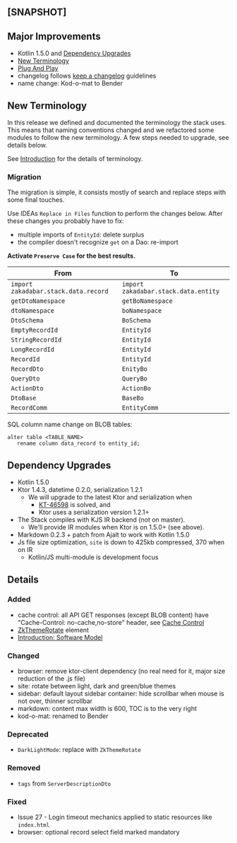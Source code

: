 ## [SNAPSHOT]

## Major Improvements

* Kotlin 1.5.0 and [Dependency Upgrades](#Dependency-Upgrades)
* [New Terminology](#New-Terminology)
* [Plug And Play](../guides/plug-and-play/Introduction.md)
* changelog follows [keep a changelog](https://keepachangelog.com/en/1.0.0/) guidelines
* name change: Kod-o-mat to Bender

## New Terminology

In this release we defined and documented the terminology the stack uses.
This means that naming conventions changed and we refactored some
modules to follow the new terminology. A few steps needed to upgrade,
see details below.

See [Introduction](../guides/Introduction.md) for the details of terminology.

### Migration

The migration is simple, it consists mostly of search and replace steps with
some final touches.

Use IDEAs `Replace in Files` function to perform the changes below. After these
changes you probably have to fix:

* multiple imports of `EntityId`: delete surplus
* the compiler doesn't recognize `get` on a Dao: re-import

**Activate `Preserve Case` for the best results.**

| From | To |
| --- | --- |
| `import zakadabar.stack.data.record` | `import zakadabar.stack.data.entity` |
| `getDtoNamespace` | `getBoNamespace` |
| `dtoNamespace` | `boNamespace` |
| `DtoSchema` | `BoSchema` |
| `EmptyRecordId` | `EntityId` |
| `StringRecordId` | `EntityId` |
| `LongRecordId` | `EntityId` |
| `RecordId` | `EntityId` | 
| `RecordDto` | `EnityBo` |
| `QueryDto` | `QueryBo` |
| `ActionDto` | `ActionBo` |
| `DtoBase` | `BaseBo` |
| `RecordComm` | `EntityComm` |

SQL column name change on BLOB tables:

```
alter table <TABLE_NAME>
   rename column data_record to entity_id;
```

## Dependency Upgrades

* Kotlin 1.5.0
* Ktor 1.4.3, datetime 0.2.0, serialization 1.2.1
  * We will upgrade to the latest Ktor and serialization when
    * [KT-46598](https://youtrack.jetbrains.com/issue/KT-46598) is solved, and
    * Ktor uses a serialization version 1.2.1+
* The Stack compiles with KJS IR backend (not on master).
  *  We'll provide IR modules when Ktor is on 1.5.0+ (see above).
* Markdown 0.2.3 + patch from Ajalt to work with Kotlin 1.5.0
* Js file size optimization, `site` is down to 425kb compressed, 370 when on IR
  * Kotlin/JS multi-module is development focus

## Details

### Added

- cache control: all API GET responses (except BLOB content) have "Cache-Control: no-cache,no-store" header, see [Cache Control]()
- [ZkThemeRotate](/src/jsMain/kotlin/zakadabar/stack/frontend/builtin/theme/ZkThemeRotate.kt) element
- [Introduction: Software Model](/doc/guides/Introduction.md)

### Changed

- browser: remove ktor-client dependency (no real need for it, major size reduction of the .js file)
- site: rotate between light, dark and green/blue themes
- sidebar: default layout sidebar container: hide scrollbar when mouse is not over, thinner scrollbar
- markdown: content max width is 600, TOC is to the very right
- kod-o-mat: renamed to Bender

### Deprecated

- `DarkLightMode`: replace with `ZkThemeRotate`

### Removed

- `tags` from `ServerDescriptionDto`

### Fixed

- Issue 27 - Login timeout mechanics applied to static resources like `index.html`
- browser: optional record select field marked mandatory

